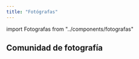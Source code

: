 ```yaml
---
title: "Fotógrafas"
---
```


import Fotografas from "../components/fotografas"

## Comunidad de fotografía

<Fotografas />
